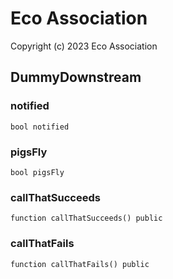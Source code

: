 # Eco Association

Copyright (c) 2023 Eco Association

## DummyDownstream

### notified

```solidity
bool notified
```

### pigsFly

```solidity
bool pigsFly
```

### callThatSucceeds

```solidity
function callThatSucceeds() public
```

### callThatFails

```solidity
function callThatFails() public
```


